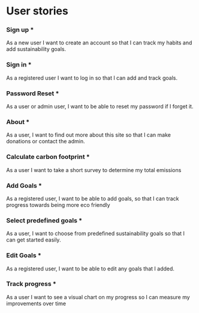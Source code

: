 # User stories

### Sign up *

As a new user I want to create an account so that I can track my habits and add sustainability goals.

### Sign in *

As a registered user I want to log in so that I can add and track goals.

### Password Reset *

As a user or admin user, I want to be able to reset my password if I forget it.

### About *

As a user, I want to find out more about this site so that I can make donations or contact the admin.

### Calculate carbon footprint *

As a user I want to take a short survey to determine my total emissions

### Add Goals *

As a registered user, I want to be able to add goals, so that I can track progress towards being more eco friendly

### Select predefined goals *

As a user, I want to choose from predefined sustainability goals so that I can get started easily.

### Edit Goals *

As a registered user, I want to be able to edit any goals that I added.

### Track progress *

As a user I want to see a visual chart on my progress so I can measure my improvements over time 

 